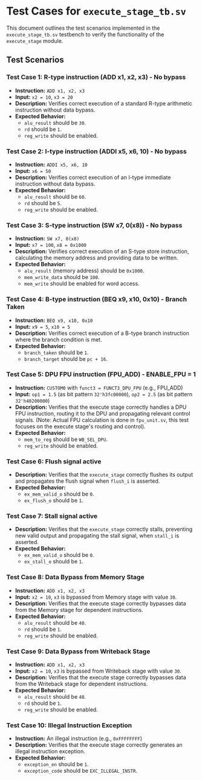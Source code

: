 # Test Cases for `execute_stage_tb.sv`

This document outlines the test scenarios implemented in the `execute_stage_tb.sv` testbench to verify the functionality of the `execute_stage` module.

## Test Scenarios

### Test Case 1: R-type instruction (ADD x1, x2, x3) - No bypass
- **Instruction:** `ADD x1, x2, x3`
- **Input:** `x2 = 10`, `x3 = 20`
- **Description:** Verifies correct execution of a standard R-type arithmetic instruction without data bypass.
- **Expected Behavior:**
    - `alu_result` should be `30`.
    - `rd` should be `1`.
    - `reg_write` should be enabled.

### Test Case 2: I-type instruction (ADDI x5, x6, 10) - No bypass
- **Instruction:** `ADDI x5, x6, 10`
- **Input:** `x6 = 50`
- **Description:** Verifies correct execution of an I-type immediate instruction without data bypass.
- **Expected Behavior:**
    - `alu_result` should be `60`.
    - `rd` should be `5`.
    - `reg_write` should be enabled.

### Test Case 3: S-type instruction (SW x7, 0(x8)) - No bypass
- **Instruction:** `SW x7, 0(x8)`
- **Input:** `x7 = 100`, `x8 = 0x1000`
- **Description:** Verifies correct execution of an S-type store instruction, calculating the memory address and providing data to be written.
- **Expected Behavior:**
    - `alu_result` (memory address) should be `0x1000`.
    - `mem_write_data` should be `100`.
    - `mem_write` should be enabled for word access.

### Test Case 4: B-type instruction (BEQ x9, x10, 0x10) - Branch Taken
- **Instruction:** `BEQ x9, x10, 0x10`
- **Input:** `x9 = 5`, `x10 = 5`
- **Description:** Verifies correct execution of a B-type branch instruction where the branch condition is met.
- **Expected Behavior:**
    - `branch_taken` should be `1`.
    - `branch_target` should be `pc + 16`.

### Test Case 5: DPU FPU instruction (FPU_ADD) - ENABLE_FPU = 1
- **Instruction:** `CUSTOM0` with `funct3 = FUNCT3_DPU_FPU` (e.g., FPU_ADD)
- **Input:** `op1 = 1.5` (as bit pattern `32'h3fc00000`), `op2 = 2.5` (as bit pattern `32'h40200000`)
- **Description:** Verifies that the execute stage correctly handles a DPU FPU instruction, routing it to the DPU and propagating relevant control signals. (Note: Actual FPU calculation is done in `fpu_unit.sv`, this test focuses on the execute stage's routing and control).
- **Expected Behavior:**
    - `mem_to_reg` should be `WB_SEL_DPU`.
    - `reg_write` should be enabled.

### Test Case 6: Flush signal active
- **Description:** Verifies that the `execute_stage` correctly flushes its output and propagates the flush signal when `flush_i` is asserted.
- **Expected Behavior:**
    - `ex_mem_valid_o` should be `0`.
    - `ex_flush_o` should be `1`.

### Test Case 7: Stall signal active
- **Description:** Verifies that the `execute_stage` correctly stalls, preventing new valid output and propagating the stall signal, when `stall_i` is asserted.
- **Expected Behavior:**
    - `ex_mem_valid_o` should be `0`.
    - `ex_stall_o` should be `1`.

### Test Case 8: Data Bypass from Memory Stage
- **Instruction:** `ADD x1, x2, x3`
- **Input:** `x2 = 10`, `x3` is bypassed from Memory stage with value `30`.
- **Description:** Verifies that the execute stage correctly bypasses data from the Memory stage for dependent instructions.
- **Expected Behavior:**
    - `alu_result` should be `40`.
    - `rd` should be `1`.
    - `reg_write` should be enabled.

### Test Case 9: Data Bypass from Writeback Stage
- **Instruction:** `ADD x1, x2, x3`
- **Input:** `x2 = 10`, `x3` is bypassed from Writeback stage with value `30`.
- **Description:** Verifies that the execute stage correctly bypasses data from the Writeback stage for dependent instructions.
- **Expected Behavior:**
    - `alu_result` should be `40`.
    - `rd` should be `1`.
    - `reg_write` should be enabled.

### Test Case 10: Illegal Instruction Exception
- **Instruction:** An illegal instruction (e.g., `0xFFFFFFFF`)
- **Description:** Verifies that the execute stage correctly generates an illegal instruction exception.
- **Expected Behavior:**
    - `exception_en` should be `1`.
    - `exception_code` should be `EXC_ILLEGAL_INSTR`.
